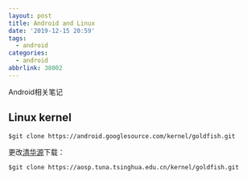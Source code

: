```yaml
---
layout: post
title: Android and Linux
date: '2019-12-15 20:59'
tags:
  - android
categories:
  - android
abbrlink: 38002
---
```


Android相关笔记

<!--more-->

## Linux kernel

``` shell
$git clone https://android.googlesource.com/kernel/goldfish.git
```

更改[清华源](https://mirrors.tuna.tsinghua.edu.cn/help/AOSP/)下载：

``` shell
$git clone https://aosp.tuna.tsinghua.edu.cn/kernel/goldfish.git
```
